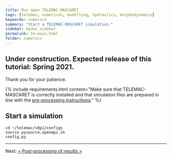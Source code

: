 ```yaml
---
title: Run open TELEMAC-MASCARET
tags: [telemac, numerical, modelling, hydraulics, morphodynamics]
keywords: numerics
summary: "Start a TELEMAC-MASCARET simulation."
sidebar: mydoc_sidebar
permalink: tm-main.html
folder: numerics
---
```


## Under construction. Expected release of this tutorial: Spring 2021.

Thank you for your patience.

{% include requirements.html content="Make sure that TELEMAC-MASCARET is correctly installed and that simulation files are prepared in line with the [pre-processing instructions](tm-pre.html)." %}

## Start a simulation



```
cd ~/telemac/v8p1/configs
source pysource.openmpi.sh
config.py
```


***

Next: [> Post-processing of results >](tm-main.html)
